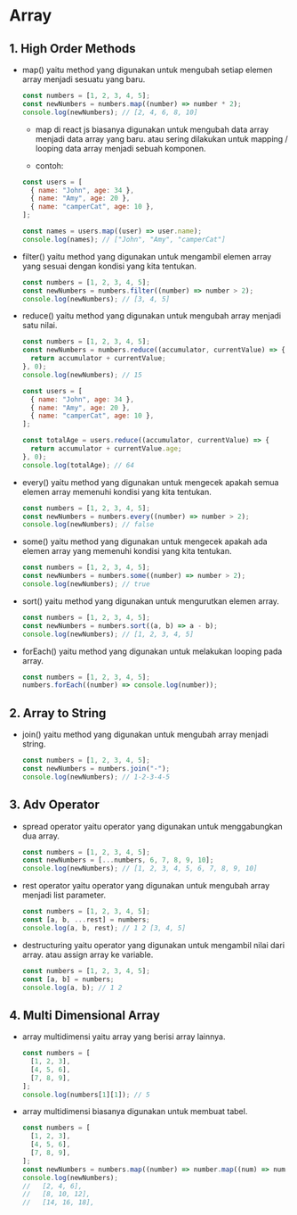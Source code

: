 # Array

## 1. High Order Methods

- map() yaitu method yang digunakan untuk mengubah setiap elemen array menjadi sesuatu yang baru.

  ```javascript
  const numbers = [1, 2, 3, 4, 5];
  const newNumbers = numbers.map((number) => number * 2);
  console.log(newNumbers); // [2, 4, 6, 8, 10]
  ```

  - map di react js biasanya digunakan untuk mengubah data array menjadi data array yang baru. atau sering dilakukan untuk mapping / looping data array menjadi sebuah komponen.

  - contoh:

  ```javascript
  const users = [
    { name: "John", age: 34 },
    { name: "Amy", age: 20 },
    { name: "camperCat", age: 10 },
  ];

  const names = users.map((user) => user.name);
  console.log(names); // ["John", "Amy", "camperCat"]
  ```

- filter() yaitu method yang digunakan untuk mengambil elemen array yang sesuai dengan kondisi yang kita tentukan.

  ```javascript
  const numbers = [1, 2, 3, 4, 5];
  const newNumbers = numbers.filter((number) => number > 2);
  console.log(newNumbers); // [3, 4, 5]
  ```

- reduce() yaitu method yang digunakan untuk mengubah array menjadi satu nilai.

  ```javascript
  const numbers = [1, 2, 3, 4, 5];
  const newNumbers = numbers.reduce((accumulator, currentValue) => {
    return accumulator + currentValue;
  }, 0);
  console.log(newNumbers); // 15
  ```

  ```javascript
  const users = [
    { name: "John", age: 34 },
    { name: "Amy", age: 20 },
    { name: "camperCat", age: 10 },
  ];

  const totalAge = users.reduce((accumulator, currentValue) => {
    return accumulator + currentValue.age;
  }, 0);
  console.log(totalAge); // 64
  ```

- every() yaitu method yang digunakan untuk mengecek apakah semua elemen array memenuhi kondisi yang kita tentukan.

  ```javascript
  const numbers = [1, 2, 3, 4, 5];
  const newNumbers = numbers.every((number) => number > 2);
  console.log(newNumbers); // false
  ```

- some() yaitu method yang digunakan untuk mengecek apakah ada elemen array yang memenuhi kondisi yang kita tentukan.

  ```javascript
  const numbers = [1, 2, 3, 4, 5];
  const newNumbers = numbers.some((number) => number > 2);
  console.log(newNumbers); // true
  ```

- sort() yaitu method yang digunakan untuk mengurutkan elemen array.

  ```javascript
  const numbers = [1, 2, 3, 4, 5];
  const newNumbers = numbers.sort((a, b) => a - b);
  console.log(newNumbers); // [1, 2, 3, 4, 5]
  ```

- forEach() yaitu method yang digunakan untuk melakukan looping pada array.

  ```javascript
  const numbers = [1, 2, 3, 4, 5];
  numbers.forEach((number) => console.log(number));
  ```

## 2. Array to String

- join() yaitu method yang digunakan untuk mengubah array menjadi string.

  ```javascript
  const numbers = [1, 2, 3, 4, 5];
  const newNumbers = numbers.join("-");
  console.log(newNumbers); // 1-2-3-4-5
  ```

## 3. Adv Operator

- spread operator yaitu operator yang digunakan untuk menggabungkan dua array.

  ```javascript
  const numbers = [1, 2, 3, 4, 5];
  const newNumbers = [...numbers, 6, 7, 8, 9, 10];
  console.log(newNumbers); // [1, 2, 3, 4, 5, 6, 7, 8, 9, 10]
  ```

- rest operator yaitu operator yang digunakan untuk mengubah array menjadi list parameter.

  ```javascript
  const numbers = [1, 2, 3, 4, 5];
  const [a, b, ...rest] = numbers;
  console.log(a, b, rest); // 1 2 [3, 4, 5]
  ```

- destructuring yaitu operator yang digunakan untuk mengambil nilai dari array. atau assign array ke variable.

  ```javascript
  const numbers = [1, 2, 3, 4, 5];
  const [a, b] = numbers;
  console.log(a, b); // 1 2
  ```

## 4. Multi Dimensional Array

- array multidimensi yaitu array yang berisi array lainnya.

  ```javascript
  const numbers = [
    [1, 2, 3],
    [4, 5, 6],
    [7, 8, 9],
  ];
  console.log(numbers[1][1]); // 5
  ```

- array multidimensi biasanya digunakan untuk membuat tabel.

  ```javascript
  const numbers = [
    [1, 2, 3],
    [4, 5, 6],
    [7, 8, 9],
  ];
  const newNumbers = numbers.map((number) => number.map((num) => num * 2));
  console.log(newNumbers);
  //   [2, 4, 6],
  //   [8, 10, 12],
  //   [14, 16, 18],
  ```
